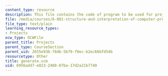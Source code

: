 ```yaml
---
content_type: resource
description: This file contains the code of program to be used for project 3.
file: /media/courses/6-001-structure-and-interpretation-of-computer-programs-spring-2005/6956add7e823248807ba17d2a21b7740_generate.scm
file_type: text/plain
learning_resource_types:
- Projects
ocw_type: OCWFile
parent_title: Projects
parent_type: CourseSection
parent_uid: 2655e936-78db-5b79-f0ec-b2ec66bfd54b
resourcetype: Other
title: generate.scm
uid: 6956add7-e823-2488-07ba-17d2a21b7740
---
```

